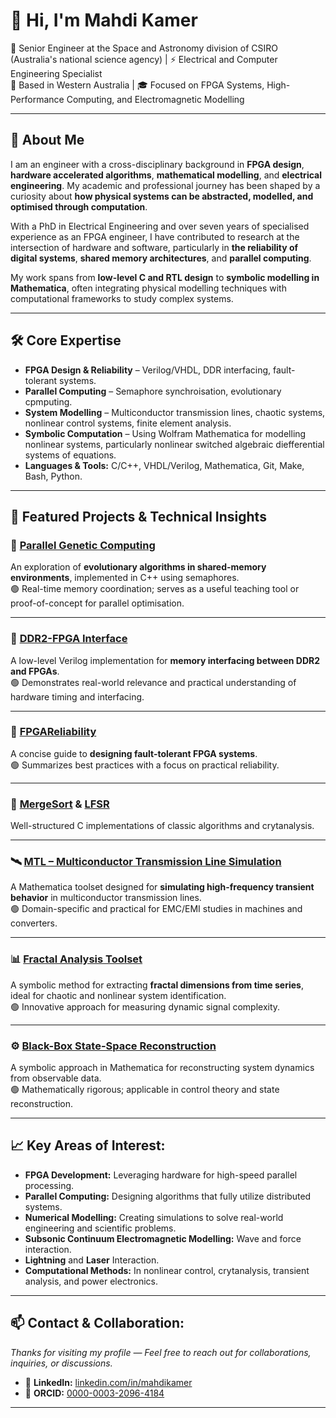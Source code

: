 # 👋 Hi, I'm Mahdi Kamer

🔬 Senior Engineer at the Space and Astronomy division of CSIRO (Australia's national science agency) | ⚡ Electrical and Computer Engineering Specialist  
📍 Based in Western Australia | 🎓 Focused on FPGA Systems, High-Performance Computing, and Electromagnetic Modelling

---

## 🧭 About Me

I am an engineer with a cross-disciplinary background in **FPGA design**, **hardware accelerated algorithms**, **mathematical modelling**, and **electrical engineering**. My academic and professional journey has been shaped by a curiosity about **how physical systems can be abstracted, modelled, and optimised through computation**.

With a PhD in Electrical Engineering and over seven years of specialised experience as an FPGA engineer, I have contributed to research at the intersection of hardware and software, particularly in **the reliability of digital systems**, **shared memory architectures**, and **parallel computing**.

My work spans from **low-level C and RTL design** to **symbolic modelling in Mathematica**, often integrating physical modelling techniques with computational frameworks to study complex systems.

---

## 🛠️ Core Expertise
- **FPGA Design & Reliability** – Verilog/VHDL, DDR interfacing, fault-tolerant systems.
- **Parallel Computing** – Semaphore synchroisation, evolutionary cpmputing.
- **System Modelling** – Multiconductor transmission lines, chaotic systems, nonlinear control systems, finite element analysis.  
- **Symbolic Computation** – Using Wolfram Mathematica for modelling nonlinear systems, particularly nonlinear switched algebraic diefferential systems of equations.
- **Languages & Tools:** C/C++, VHDL/Verilog, Mathematica, Git, Make, Bash, Python.

---

## 🧪 Featured Projects & Technical Insights

### 🧬 [Parallel Genetic Computing](https://github.com/MahdiKamer/ParallelGeneticComputing)  
An exploration of **evolutionary algorithms in shared-memory environments**, implemented in C++ using semaphores.  
🟢  Real-time memory coordination; serves as a useful teaching tool or proof-of-concept for parallel optimisation.  

---
### 📡 [DDR2-FPGA Interface](https://github.com/MahdiKamer/DDR2-FPGA-Interface)  
A low-level Verilog implementation for **memory interfacing between DDR2 and FPGAs**.  
🟢 Demonstrates real-world relevance and practical understanding of hardware timing and interfacing.  

---
### 🔄 [FPGAReliability](https://github.com/MahdiKamer/FPGAReliability)  
A concise guide to **designing fault-tolerant FPGA systems**.  
🟢 Summarizes best practices with a focus on practical reliability.  

---

### 🔢 [MergeSort](https://github.com/MahdiKamer/MergeSort) & [LFSR](https://github.com/MahdiKamer/LFSR)  
Well-structured C implementations of classic algorithms and crytanalysis.

---
### 🛰️ [MTL – Multiconductor Transmission Line Simulation](https://github.com/MahdiKamer/MTL)  
A Mathematica toolset designed for **simulating high-frequency transient behavior** in multiconductor transmission lines.  
🟢 Domain-specific and practical for EMC/EMI studies in machines and converters.  

---

### 📊 [Fractal Analysis Toolset](https://github.com/MahdiKamer/Fractal-Analysis-Toolset)  
A symbolic method for extracting **fractal dimensions from time series**, ideal for chaotic and nonlinear system identification.  
🟢 Innovative approach for measuring dynamic signal complexity.  

---



### ⚙️ [Black-Box State-Space Reconstruction](https://github.com/MahdiKamer/BlackBoxStateSpaceReconstruction)  
A symbolic approach in Mathematica for reconstructing system dynamics from observable data.  
🟢 Mathematically rigorous; applicable in control theory and state reconstruction.  

---

## 📈 Key Areas of Interest:

- **FPGA Development:** Leveraging hardware for high-speed parallel processing.
- **Parallel Computing:** Designing algorithms that fully utilize distributed systems.
- **Numerical Modelling:** Creating simulations to solve real-world engineering and scientific problems.
- **Subsonic Continuum Electromagnetic Modelling:** Wave and force interaction.  
- **Lightning** and **Laser** Interaction.
- **Computational Methods:** In nonlinear control, crytanalysis, transient analysis, and power electronics.

---

## 📫 Contact & Collaboration:  
_Thanks for visiting my profile — Feel free to reach out for collaborations, inquiries, or discussions._
- 🔗 **LinkedIn:** [linkedin.com/in/mahdikamer](https://www.linkedin.com/in/mahdikamer)
- 🧪 **ORCID:** [0000-0003-2096-4184](https://orcid.org/0000-0003-2096-4184)

---





